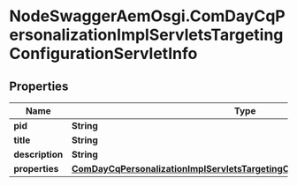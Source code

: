 # NodeSwaggerAemOsgi.ComDayCqPersonalizationImplServletsTargetingConfigurationServletInfo

## Properties

Name | Type | Description | Notes
------------ | ------------- | ------------- | -------------
**pid** | **String** |  | [optional] 
**title** | **String** |  | [optional] 
**description** | **String** |  | [optional] 
**properties** | [**ComDayCqPersonalizationImplServletsTargetingConfigurationServletProperties**](ComDayCqPersonalizationImplServletsTargetingConfigurationServletProperties.md) |  | [optional] 


